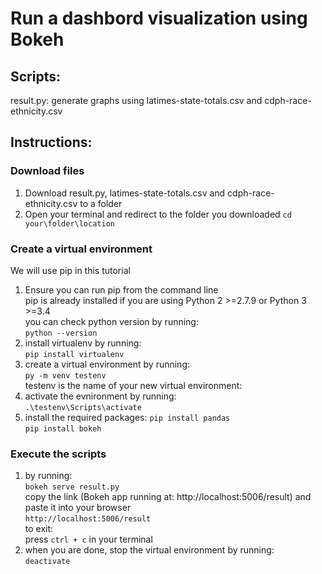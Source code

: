 # Run a dashbord visualization using Bokeh
## Scripts:
result.py: generate graphs using latimes-state-totals.csv and cdph-race-ethnicity.csv
## Instructions:
### Download files
1. Download result.py, latimes-state-totals.csv and cdph-race-ethnicity.csv to a folder  
2. Open your terminal and redirect to the folder you downloaded
        `cd your\folder\location`
### Create a virtual environment
We will use pip in this tutorial  
1. Ensure you can run pip from the command line  
   pip is already installed if you are using Python 2 >=2.7.9 or Python 3 >=3.4  
   you can check python version by running:  
        `python --version`
2. install virtualenv by running:  
        `pip install virtualenv`  
3. create a virtual environment by running:  
        `py -m venv testenv`  
   testenv is the name of your new virtual environment:  
4. activate the evnironment by running:  
        `.\testenv\Scripts\activate`  
5. install the required packages:
        `pip install pandas`  
        `pip install bokeh`  
### Execute the scripts  
1. by running:  
    `bokeh serve result.py`  
    copy the link (Bokeh app running at: http://localhost:5006/result) and paste it into your browser  
    `http://localhost:5006/result`  
    to exit:  
    press `ctrl + c` in your terminal  
2. when you are done, stop the virtual environment by running:  
         `deactivate`  
